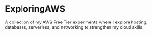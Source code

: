 # ExploringAWS
A collection of my AWS Free Tier experiments where I explore hosting, databases, serverless, and networking to strengthen my cloud skills.

